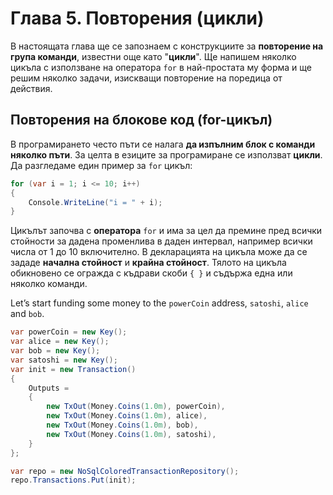 # Глава 5. Повторения \(цикли\)

В настоящата глава ще се запознаем с конструкциите за **повторение на група команди**, известни още като "**цикли**". Ще напишем няколко цикъла с използване на оператора `for` в най-простата му форма и ще решим няколко задачи, изискващи повторение на поредица от действия.

## Повторения на блокове код \(for-цикъл\)

В програмирането често пъти се налага **да изпълним блок с команди няколко пъти**. За целта в езиците за програмиране се използват **цикли**. Да разгледаме един пример за `for` цикъл:

```cs
for (var i = 1; i <= 10; i++)
{
    Console.WriteLine("i = " + i);
}
```

Цикълът започва с **оператора** `for` и има за цел да премине пред всички стойности за дадена променлива в даден интервал, например всички числа от 1 до 10 включително. В декларацията на цикъла може да се зададе **начална стойност** и **крайна стойност**. Тялото на цикъла обикновено се огражда с къдрави скоби `{ }` и съдържа една или няколко команди.



Let’s start funding some money to the ```powerCoin``` address, ```satoshi```, ```alice``` and ```bob```.  

```cs
var powerCoin = new Key();
var alice = new Key();
var bob = new Key();
var satoshi = new Key();
var init = new Transaction()
{
    Outputs = 
    {
        new TxOut(Money.Coins(1.0m), powerCoin),
        new TxOut(Money.Coins(1.0m), alice),
        new TxOut(Money.Coins(1.0m), bob),
        new TxOut(Money.Coins(1.0m), satoshi),
    }
};

var repo = new NoSqlColoredTransactionRepository();
repo.Transactions.Put(init);
```  

